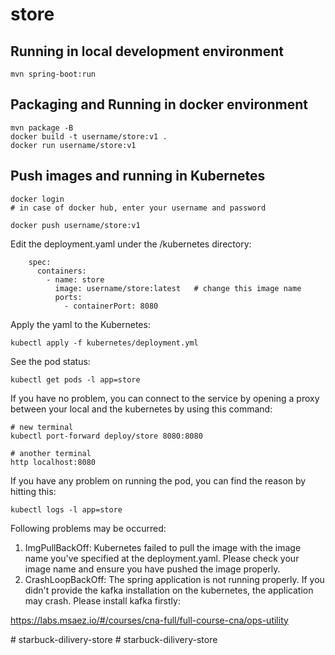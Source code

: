 # store

## Running in local development environment

```
mvn spring-boot:run
```

## Packaging and Running in docker environment

```
mvn package -B
docker build -t username/store:v1 .
docker run username/store:v1
```

## Push images and running in Kubernetes

```
docker login 
# in case of docker hub, enter your username and password

docker push username/store:v1
```

Edit the deployment.yaml under the /kubernetes directory:
```
    spec:
      containers:
        - name: store
          image: username/store:latest   # change this image name
          ports:
            - containerPort: 8080

```

Apply the yaml to the Kubernetes:
```
kubectl apply -f kubernetes/deployment.yml
```

See the pod status:
```
kubectl get pods -l app=store
```

If you have no problem, you can connect to the service by opening a proxy between your local and the kubernetes by using this command:
```
# new terminal
kubectl port-forward deploy/store 8080:8080

# another terminal
http localhost:8080
```

If you have any problem on running the pod, you can find the reason by hitting this:
```
kubectl logs -l app=store
```

Following problems may be occurred:

1. ImgPullBackOff:  Kubernetes failed to pull the image with the image name you've specified at the deployment.yaml. Please check your image name and ensure you have pushed the image properly.
1. CrashLoopBackOff: The spring application is not running properly. If you didn't provide the kafka installation on the kubernetes, the application may crash. Please install kafka firstly:

https://labs.msaez.io/#/courses/cna-full/full-course-cna/ops-utility

#   s t a r b u c k - d i l i v e r y - s t o r e  
 #   s t a r b u c k - d i l i v e r y - s t o r e  
 